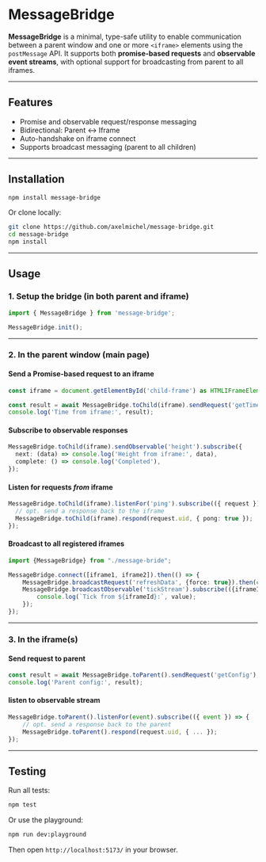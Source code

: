 # MessageBridge

**MessageBridge** is a minimal, type-safe utility to enable communication between a parent window and one or more `<iframe>` elements using the `postMessage` API. It supports both **promise-based requests** and **observable event streams**, with optional support for broadcasting from parent to all iframes.

---

## Features

* Promise and observable request/response messaging
* Bidirectional: Parent ↔ Iframe
* Auto-handshake on iframe connect
* Supports broadcast messaging (parent to all children)

---

## Installation

```bash
npm install message-bridge
```

Or clone locally:

```bash
git clone https://github.com/axelmichel/message-bridge.git
cd message-bridge
npm install
```

---

## Usage

### 1. Setup the bridge (in both parent and iframe)

```ts
import { MessageBridge } from 'message-bridge';

MessageBridge.init();
```

---

### 2. In the **parent window** (main page)

#### Send a Promise-based request to an iframe

```ts
const iframe = document.getElementById('child-frame') as HTMLIFrameElement;

const result = await MessageBridge.toChild(iframe).sendRequest('getTime');
console.log('Time from iframe:', result);
```

#### Subscribe to observable responses

```ts
MessageBridge.toChild(iframe).sendObservable('height').subscribe({
  next: (data) => console.log('Height from iframe:', data),
  complete: () => console.log('Completed'),
});
```

#### Listen for requests *from* iframe

```ts
MessageBridge.toChild(iframe).listenFor('ping').subscribe(({ request }) => {
  // opt. send a response back to the iframe
  MessageBridge.toChild(iframe).respond(request.uid, { pong: true });
});
```

#### Broadcast to all registered iframes

```ts
import {MessageBridge} from "./message-bride";

MessageBridge.connect([iframe1, iframe2]).then(() => {
    MessageBridge.broadcastRequest('refreshData', {force: true}).then(console.log);
    MessageBridge.broadcastObservable('tickStream').subscribe(({iframeId, value}) => {
        console.log(`Tick from ${iframeId}:`, value);
    });
});

```

---

### 3. In the **iframe(s)**

#### Send request to parent

```ts
const result = await MessageBridge.toParent().sendRequest('getConfig');
console.log('Parent config:', result);
```

#### listen to observable stream

```ts
MessageBridge.toParent().listenFor(event).subscribe(({ event }) => {
    // opt. send a response back to the parent
    MessageBridge.toParent().respond(request.uid, { ... });
});
```

---

## Testing

Run all tests:

```bash
npm test
```

Or use the playground:

```bash
npm run dev:playground
```

Then open `http://localhost:5173/` in your browser.